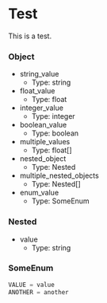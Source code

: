 # Test

This is a test.

### Object

- string_value
  - Type: string
- float_value
  - Type: float
- integer_value
  - Type: integer
- boolean_value
  - Type: boolean
- multiple_values
  - Type: float[]
- nested_object
  - Type: Nested
- multiple_nested_objects
  - Type: Nested[]
- enum_value
  - Type: SomeEnum

### Nested

- value
  - Type: string

### SomeEnum

```python
VALUE = value
ANOTHER = another
```
